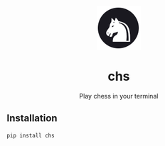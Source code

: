 <div align="center">
  <img width="100" src="meta/logo.png" />
  <h1>chs</h1>
  <p>Play chess in your terminal</p>
</div>

## Installation

```
pip install chs
```
